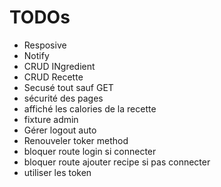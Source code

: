 # TODOs
- Resposive
- Notify
- CRUD INgredient
- CRUD Recette
- Secusé tout sauf GET
- sécurité des pages
- affiché les calories de la recette
- fixture admin
- Gérer logout auto
- Renouveler toker method
- bloquer route login si connecter 
- bloquer route ajouter recipe si pas connecter
- utiliser les token
